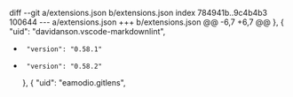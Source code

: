 diff --git a/extensions.json b/extensions.json
index 784941b..9c4b4b3 100644
--- a/extensions.json
+++ b/extensions.json
@@ -6,7 +6,7 @@
     },
     {
       "uid": "davidanson.vscode-markdownlint",
-      "version": "0.58.1"
+      "version": "0.58.2"
     },
     {
       "uid": "eamodio.gitlens",

